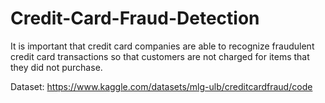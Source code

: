 # Credit-Card-Fraud-Detection

It is important that credit card companies are able to recognize fraudulent credit card transactions so that customers are not charged for items that they did not purchase.

Dataset: https://www.kaggle.com/datasets/mlg-ulb/creditcardfraud/code

